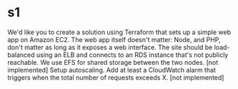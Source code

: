 # s1
We'd like you to create a solution using Terraform that sets up a simple web app on Amazon EC2.
The web app itself doesn't matter: Node, and PHP, don't matter as long as it exposes a web interface. 
The site should be load-balanced using an ELB and connects to an RDS instance that's not publicly reachable. 
We use EFS for shared storage between the two nodes. [not implemented]
Setup autoscaling.
Add at least a CloudWatch alarm that triggers when the total number of requests exceeds X. [not implemented]